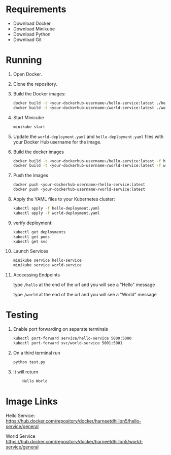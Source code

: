# Requirements
- Download Docker
- Download Minikube
- Download Python
- Download Git

# Running
1. Open Docker.
2. Clone the repository.
3. Build the Docker images:
   ```bash
   docker build -t <your-dockerhub-username>/hello-service:latest ./hello-service
   docker build -t <your-dockerhub-username>/world-service:latest ./world-service

4. Start Minicube 
    ```bash 
    minikube start


5. Update the `world-deployment.yaml` and `hello-deployment.yaml` files with your Docker Hub username for the image.

6. Build the docker images
    ```bash 
    docker build -t <your-dockerhub-username>/hello-service:latest -f hello-service/Dockerfile . 
    docker build -t <your-dockerhub-username>/world-service:latest -f world-service/Dockerfile .

7. Push the images
    ```bash 
    docker push <your-dockerhub-username>/hello-service:latest
    docker push <your-dockerhub-username>/world-service:latest

8. Apply the YAML files to your Kubernetes cluster:
    ```bash 
    kubectl apply -f hello-deployment.yaml
    kubectl apply -f world-deployment.yaml

9. verify deployment: 
    ```bash
    kubectl get deployments
    kubectl get pods
    kubectl get svc

10. Launch Services
    ```bash 
    minikube service hello-service 
    minikube service world-service 

11. Acccessing Endpoints<p>
type  ```/hello``` at the end of the url and you will see a "Hello" message <p>
type ```/world``` at the end of the url and you will see a "World" message


# Testing
1. Enable port forwarding on separate terminals
    ```bash 
    kubectl port-forward service/hello-service 5000:5000
    kubectl port-forward svc/world-service 5001:5001        
2. On a third terminal run 
    ```bash 
    python test.py 
3. It will return 
    ```bash
        Hello World

# Image Links 
Hello Service:
https://hub.docker.com/repository/docker/harneetdhillon5/hello-service/general

World Service
https://hub.docker.com/repository/docker/harneetdhillon5/world-service/general
